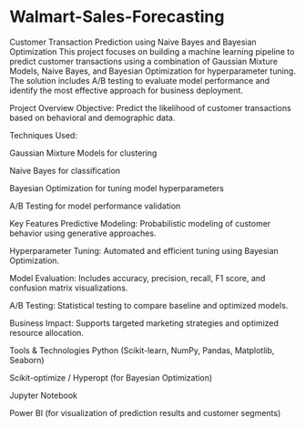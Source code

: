 # Walmart-Sales-Forecasting
Customer Transaction Prediction using Naive Bayes and Bayesian Optimization
This project focuses on building a machine learning pipeline to predict customer transactions using a combination of Gaussian Mixture Models, Naive Bayes, and Bayesian Optimization for hyperparameter tuning. The solution includes A/B testing to evaluate model performance and identify the most effective approach for business deployment.

Project Overview
Objective: Predict the likelihood of customer transactions based on behavioral and demographic data.

Techniques Used:

Gaussian Mixture Models for clustering

Naive Bayes for classification

Bayesian Optimization for tuning model hyperparameters

A/B Testing for model performance validation

Key Features
Predictive Modeling: Probabilistic modeling of customer behavior using generative approaches.

Hyperparameter Tuning: Automated and efficient tuning using Bayesian Optimization.

Model Evaluation: Includes accuracy, precision, recall, F1 score, and confusion matrix visualizations.

A/B Testing: Statistical testing to compare baseline and optimized models.

Business Impact: Supports targeted marketing strategies and optimized resource allocation.

Tools & Technologies
Python (Scikit-learn, NumPy, Pandas, Matplotlib, Seaborn)

Scikit-optimize / Hyperopt (for Bayesian Optimization)

Jupyter Notebook

Power BI (for visualization of prediction results and customer segments)

